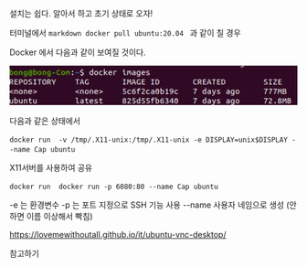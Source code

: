 설치는 쉽다. 알아서 하고 초기 상태로 오자!

터미널에서 ```markdown docker pull ubuntu:20.04 ``` 과 같이 칠 경우

Docker 에서 다음과 같이 보여질 것이다.

![초기 설정](images/fir.png)

다음과 같은 상태에서

```docker run  -v /tmp/.X11-unix:/tmp/.X11-unix -e DISPLAY=unix$DISPLAY --name Cap ubuntu```

X11서버를 사용하여 공유

```docker run  docker run -p 6080:80 --name Cap ubuntu```

-e 는 환경변수
-p 는 포트 지정으로 SSH 기능 사용
--name 사용자 네임으로 생성 (안하면 이름 이상해서 빡침)

https://lovemewithoutall.github.io/it/ubuntu-vnc-desktop/

참고하기

